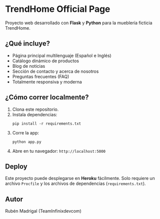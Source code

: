 # TrendHome Official Page

Proyecto web desarrollado con **Flask** y **Python** para la mueblería ficticia TrendHome.

## ¿Qué incluye?
- Página principal multilenguaje (Español e Inglés)
- Catálogo dinámico de productos
- Blog de noticias
- Sección de contacto y acerca de nosotros
- Preguntas frecuentes (FAQ)
- Totalmente responsiva y moderna

## ¿Cómo correr localmente?
1. Clona este repositorio.
2. Instala dependencias:
    ```
    pip install -r requirements.txt
    ```
3. Corre la app:
    ```
    python app.py
    ```
4. Abre en tu navegador: `http://localhost:5000`

## Deploy
Este proyecto puede desplegarse en **Heroku** fácilmente. Solo requiere un archivo `Procfile` y los archivos de dependencias (`requirements.txt`).

## Autor
Rubén Madrigal (TeamInfinixdevcom)

